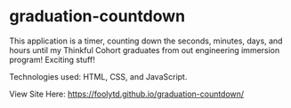# graduation-countdown

This application is a timer, counting down the seconds, minutes, days, and hours until 
my Thinkful Cohort graduates from out engineering immersion program! Exciting stuff!

Technologies used: HTML, CSS, and JavaScript.

View Site Here: https://foolytd.github.io/graduation-countdown/

